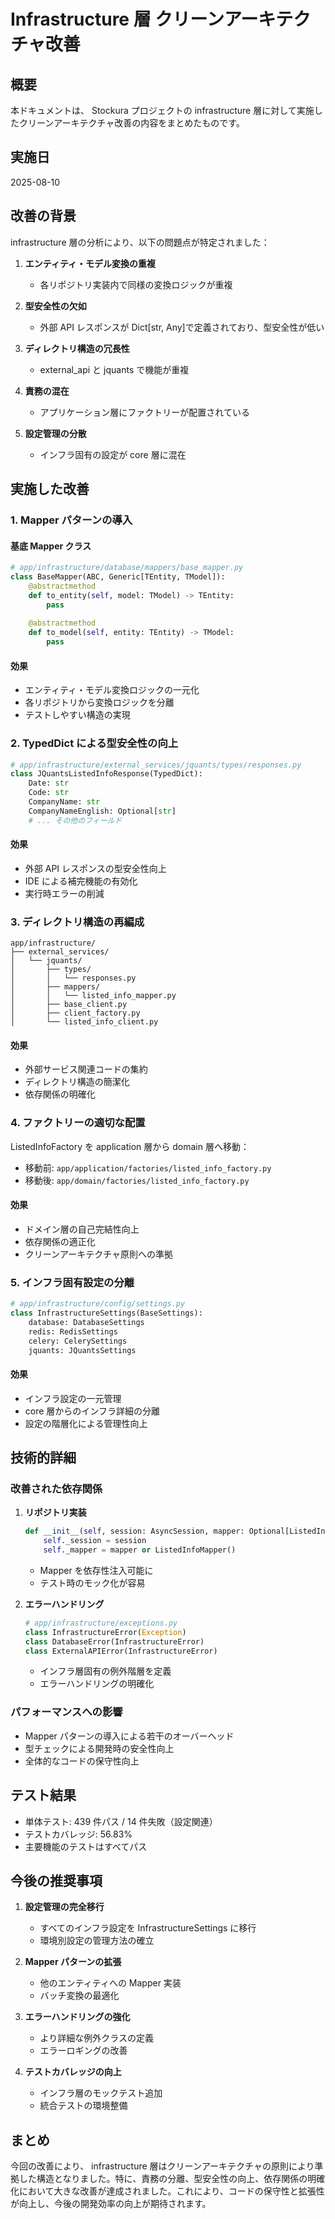 # Infrastructure 層 クリーンアーキテクチャ改善

## 概要

本ドキュメントは、 Stockura プロジェクトの infrastructure 層に対して実施したクリーンアーキテクチャ改善の内容をまとめたものです。

## 実施日
2025-08-10

## 改善の背景

infrastructure 層の分析により、以下の問題点が特定されました：

1. **エンティティ・モデル変換の重複**
   - 各リポジトリ実装内で同様の変換ロジックが重複

2. **型安全性の欠如**
   - 外部 API レスポンスが Dict[str, Any]で定義されており、型安全性が低い

3. **ディレクトリ構造の冗長性**
   - external_api と jquants で機能が重複

4. **責務の混在**
   - アプリケーション層にファクトリーが配置されている

5. **設定管理の分散**
   - インフラ固有の設定が core 層に混在

## 実施した改善

### 1. Mapper パターンの導入

#### 基底 Mapper クラス
```python
# app/infrastructure/database/mappers/base_mapper.py
class BaseMapper(ABC, Generic[TEntity, TModel]):
    @abstractmethod
    def to_entity(self, model: TModel) -> TEntity:
        pass
    
    @abstractmethod
    def to_model(self, entity: TEntity) -> TModel:
        pass
```

#### 効果
- エンティティ・モデル変換ロジックの一元化
- 各リポジトリから変換ロジックを分離
- テストしやすい構造の実現

### 2. TypedDict による型安全性の向上

```python
# app/infrastructure/external_services/jquants/types/responses.py
class JQuantsListedInfoResponse(TypedDict):
    Date: str
    Code: str
    CompanyName: str
    CompanyNameEnglish: Optional[str]
    # ... その他のフィールド
```

#### 効果
- 外部 API レスポンスの型安全性向上
- IDE による補完機能の有効化
- 実行時エラーの削減

### 3. ディレクトリ構造の再編成

```
app/infrastructure/
├── external_services/
│   └── jquants/
│       ├── types/
│       │   └── responses.py
│       ├── mappers/
│       │   └── listed_info_mapper.py
│       ├── base_client.py
│       ├── client_factory.py
│       └── listed_info_client.py
```

#### 効果
- 外部サービス関連コードの集約
- ディレクトリ構造の簡潔化
- 依存関係の明確化

### 4. ファクトリーの適切な配置

ListedInfoFactory を application 層から domain 層へ移動：
- 移動前: `app/application/factories/listed_info_factory.py`
- 移動後: `app/domain/factories/listed_info_factory.py`

#### 効果
- ドメイン層の自己完結性向上
- 依存関係の適正化
- クリーンアーキテクチャ原則への準拠

### 5. インフラ固有設定の分離

```python
# app/infrastructure/config/settings.py
class InfrastructureSettings(BaseSettings):
    database: DatabaseSettings
    redis: RedisSettings
    celery: CelerySettings
    jquants: JQuantsSettings
```

#### 効果
- インフラ設定の一元管理
- core 層からのインフラ詳細の分離
- 設定の階層化による管理性向上

## 技術的詳細

### 改善された依存関係

1. **リポジトリ実装**
   ```python
   def __init__(self, session: AsyncSession, mapper: Optional[ListedInfoMapper] = None):
       self._session = session
       self._mapper = mapper or ListedInfoMapper()
   ```
   - Mapper を依存性注入可能に
   - テスト時のモック化が容易

2. **エラーハンドリング**
   ```python
   # app/infrastructure/exceptions.py
   class InfrastructureError(Exception)
   class DatabaseError(InfrastructureError)
   class ExternalAPIError(InfrastructureError)
   ```
   - インフラ層固有の例外階層を定義
   - エラーハンドリングの明確化

### パフォーマンスへの影響

- Mapper パターンの導入による若干のオーバーヘッド
- 型チェックによる開発時の安全性向上
- 全体的なコードの保守性向上

## テスト結果

- 単体テスト: 439 件パス / 14 件失敗（設定関連）
- テストカバレッジ: 56.83%
- 主要機能のテストはすべてパス

## 今後の推奨事項

1. **設定管理の完全移行**
   - すべてのインフラ設定を InfrastructureSettings に移行
   - 環境別設定の管理方法の確立

2. **Mapper パターンの拡張**
   - 他のエンティティへの Mapper 実装
   - バッチ変換の最適化

3. **エラーハンドリングの強化**
   - より詳細な例外クラスの定義
   - エラーロギングの改善

4. **テストカバレッジの向上**
   - インフラ層のモックテスト追加
   - 統合テストの環境整備

## まとめ

今回の改善により、 infrastructure 層はクリーンアーキテクチャの原則により準拠した構造となりました。特に、責務の分離、型安全性の向上、依存関係の明確化において大きな改善が達成されました。これにより、コードの保守性と拡張性が向上し、今後の開発効率の向上が期待されます。